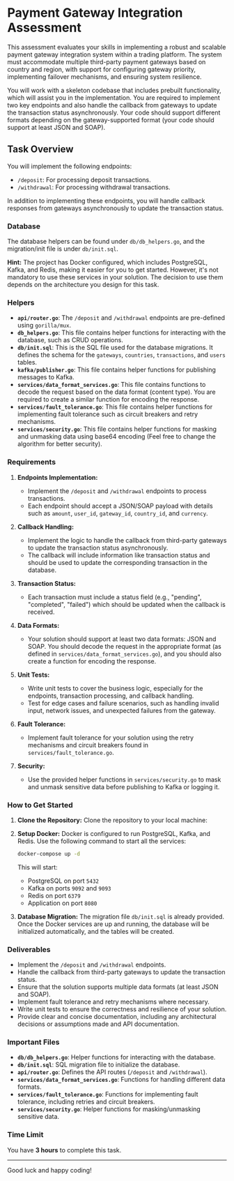 # Payment Gateway Integration Assessment

This assessment evaluates your skills in implementing a robust and scalable payment gateway integration system within a trading platform. The system must accommodate multiple third-party payment gateways based on country and region, with support for configuring gateway priority, implementing failover mechanisms, and ensuring system resilience.

You will work with a skeleton codebase that includes prebuilt functionality, which will assist you in the implementation. You are required to implement two key endpoints and also handle the callback from gateways to update the transaction status asynchronously. Your code should support different formats depending on the gateway-supported format (your code should support at least JSON and SOAP).

## Task Overview

You will implement the following endpoints:

- `/deposit`: For processing deposit transactions.
- `/withdrawal`: For processing withdrawal transactions.

In addition to implementing these endpoints, you will handle callback responses from gateways asynchronously to update the transaction status.

### Database

The database helpers can be found under `db/db_helpers.go`, and the migration/init file is under `db/init.sql`.

**Hint:** The project has Docker configured, which includes PostgreSQL, Kafka, and Redis, making it easier for you to get started. However, it's not mandatory to use these services in your solution. The decision to use them depends on the architecture you design for this task.

### Helpers

- **`api/router.go`**: The `/deposit` and `/withdrawal` endpoints are pre-defined using `gorilla/mux`.
- **`db_helpers.go`**: This file contains helper functions for interacting with the database, such as CRUD operations.
- **`db/init.sql`**: This is the SQL file used for the database migrations. It defines the schema for the `gateways`, `countries`, `transactions`, and `users` tables.
- **`kafka/publisher.go`**: This file contains helper functions for publishing messages to Kafka.
- **`services/data_format_services.go`**: This file contains functions to decode the request based on the data format (content type). You are required to create a similar function for encoding the response.
- **`services/fault_tolerance.go`**: This file contains helper functions for implementing fault tolerance such as circuit breakers and retry mechanisms.
- **`services/security.go`**: This file contains helper functions for masking and unmasking data using base64 encoding (Feel free to change the algorithm for better security).

### Requirements

1. **Endpoints Implementation:**
    - Implement the `/deposit` and `/withdrawal` endpoints to process transactions.
    - Each endpoint should accept a JSON/SOAP payload with details such as `amount`, `user_id`, `gateway_id`, `country_id`, and `currency`.

2. **Callback Handling:**
    - Implement the logic to handle the callback from third-party gateways to update the transaction status asynchronously.
    - The callback will include information like transaction status and should be used to update the corresponding transaction in the database.

3. **Transaction Status:**
    - Each transaction must include a status field (e.g., "pending", "completed", "failed") which should be updated when the callback is received.

4. **Data Formats:**
    - Your solution should support at least two data formats: JSON and SOAP. You should decode the request in the appropriate format (as defined in `services/data_format_services.go`), and you should also create a function for encoding the response.

5. **Unit Tests:**
    - Write unit tests to cover the business logic, especially for the endpoints, transaction processing, and callback handling.
    - Test for edge cases and failure scenarios, such as handling invalid input, network issues, and unexpected failures from the gateway.

6. **Fault Tolerance:**
    - Implement fault tolerance for your solution using the retry mechanisms and circuit breakers found in `services/fault_tolerance.go`.

7. **Security:**
    - Use the provided helper functions in `services/security.go` to mask and unmask sensitive data before publishing to Kafka or logging it.

### How to Get Started

1. **Clone the Repository:**
    Clone the repository to your local machine:

2. **Setup Docker:**
    Docker is configured to run PostgreSQL, Kafka, and Redis. Use the following command to start all the services:

    ```bash
    docker-compose up -d
    ```

    This will start:
    - PostgreSQL on port `5432`
    - Kafka on ports `9092` and `9093`
    - Redis on port `6379`
    - Application on port `8080`

3. **Database Migration:**
    The migration file `db/init.sql` is already provided. Once the Docker services are up and running, the database will be initialized automatically, and the tables will be created.

### Deliverables

- Implement the `/deposit` and `/withdrawal` endpoints.
- Handle the callback from third-party gateways to update the transaction status.
- Ensure that the solution supports multiple data formats (at least JSON and SOAP).
- Implement fault tolerance and retry mechanisms where necessary.
- Write unit tests to ensure the correctness and resilience of your solution.
- Provide clear and concise documentation, including any architectural decisions or assumptions made and API documentation.

### Important Files

- **`db/db_helpers.go`**: Helper functions for interacting with the database.
- **`db/init.sql`**: SQL migration file to initialize the database.
- **`api/router.go`**: Defines the API routes (`/deposit` and `/withdrawal`).
- **`services/data_format_services.go`**: Functions for handling different data formats.
- **`services/fault_tolerance.go`**: Functions for implementing fault tolerance, including retries and circuit breakers.
- **`services/security.go`**: Helper functions for masking/unmasking sensitive data.

### Time Limit

You have **3 hours** to complete this task.

---

Good luck and happy coding!
